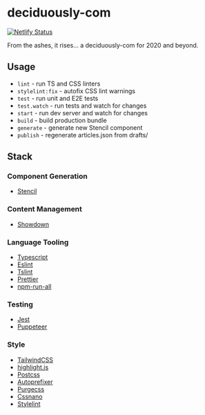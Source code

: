 # deciduously-com

[![Netlify Status](https://api.netlify.com/api/v1/badges/20d77095-f42f-4fee-985b-1912b26a242d/deploy-status)](https://app.netlify.com/sites/deciduously-com/deploys)

From the ashes, it rises... a deciduously-com for 2020 and beyond.

## Usage

- `lint` - run TS and CSS linters
- `stylelint:fix` - autofix CSS lint warnings
- `test` - run unit and E2E tests
- `test.watch` - run tests and watch for changes
- `start` - run dev server and watch for changes
- `build` - build production bundle
- `generate` - generate new Stencil component
- `publish` - regenerate articles.json from drafts/

## Stack

### Component Generation

- [Stencil](https://stenciljs.com/)

### Content Management

- [Showdown](http://showdownjs.com/)

### Language Tooling

- [Typescript](https://www.typescriptlang.org/)
- [Eslint](https://eslint.org/)
- [Tslint](https://palantir.github.io/tslint/)
- [Prettier](https://prettier.io/)
- [npm-run-all](https://www.npmjs.com/package/npm-run-all)

### Testing

- [Jest](https://jestjs.io/)
- [Puppeteer](https://pptr.dev/)

### Style

- [TailwindCSS](https://tailwindcss.com/)
- [highlight.js](https://highlightjs.org/)
- [Postcss](https://postcss.org/)
- [Autoprefixer](https://github.com/postcss/autoprefixer)
- [Purgecss](https://purgecss.com/)
- [Cssnano](https://cssnano.co/)
- [Stylelint](https://stylelint.io/)
